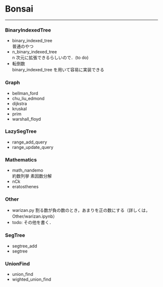 # Bonsai

---

### BinaryIndexedTree

- binary_indexed_tree  
  普通のやつ
- n_binary_indexed_tree  
  n 次元に拡張できるらしいので．(to do)
- 転倒数  
  binary_indexed_tree を用いて容易に実装できる

### Graph

- bellman_ford
- chu_liu_edmond
- dijkstra
- kruskal
- prim
- warshall_floyd

### LazySegTree

- range_add_query
- range_update_query

### Mathematics

- math_nandemo  
  約数列挙
  素因数分解
- nCk
- eratosthenes

### Other
- warizan.py
割る数が負の数のとき，あまりを正の数にする（詳しくは，Other/warizan.ipynb）
- todo: その他を書く．

### SegTree

- segtree_add
- segtree

### UnionFind
- union_find
- wighted_union_find
